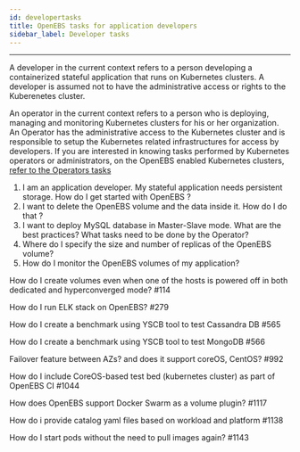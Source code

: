 ```yaml
---
id: developertasks
title: OpenEBS tasks for application developers
sidebar_label: Developer tasks
---
```


------

A developer in the current context refers to a person developing a containerized stateful application that runs on Kubernetes clusters. A developer is assumed not to have the administrative access or rights to the Kuberenetes cluster. 



An operator in the current context refers to a person who is deploying, managing and monitoring Kubernetes clusters for his or her organization. An Operator has the administrative access to the Kubernetes cluster and is responsible to setup the Kubernetes related infrastructures for access by developers. If you are interested in knowing tasks performed by Kubernetes operators or administrators, on the OpenEBS enabled Kubernetes clusters,  [refer to the Operators tasks](/docs/operatortasks.html)



1. I am an application developer. My stateful application needs persistent storage. How do I get started with OpenEBS ?
2. I want to delete the OpenEBS volume and the data inside it. How do I do that ?
3. I want to deploy MySQL database in Master-Slave mode. What are the best practices? What tasks need to be done by the Operator?
4. Where do I specify the size and number of replicas of the OpenEBS volume?
5. How do I monitor the OpenEBS volumes of my application?

How do I create volumes even when one of the hosts is powered off in both dedicated and hyperconverged mode? #114

How do I run ELK stack on OpenEBS? #279

How do I create a benchmark using YSCB tool to test Cassandra DB #565

How do I create a benchmark using YSCB tool to test MongoDB #566

Failover feature between AZs? and does it support coreOS, CentOS? #992

How do I include CoreOS-based test bed (kubernetes cluster) as part of OpenEBS CI #1044

How does OpenEBS support  Docker Swarm as a volume plugin? #1117

How do i provide catalog yaml files based on workload and platform #1138

How do I start pods without the need to pull images again? #1143
















<!-- Hotjar Tracking Code for https://docs.openebs.io -->
<script>
   (function(h,o,t,j,a,r){
       h.hj=h.hj||function(){(h.hj.q=h.hj.q||[]).push(arguments)};
       h._hjSettings={hjid:785693,hjsv:6};
       a=o.getElementsByTagName('head')[0];
       r=o.createElement('script');r.async=1;
       r.src=t+h._hjSettings.hjid+j+h._hjSettings.hjsv;
       a.appendChild(r);
   })(window,document,'https://static.hotjar.com/c/hotjar-','.js?sv=');
</script>
